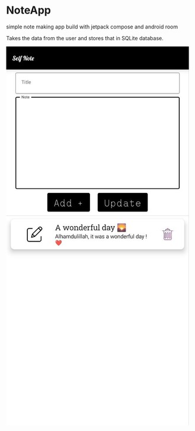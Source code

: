 # NoteApp
simple note making app build with jetpack compose and android room

Takes the data from the user and stores that in SQLite database.

![alt text](screenshots/mainscreen.jpg)